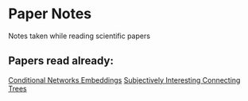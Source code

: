# Paper Notes
Notes taken while reading scientific papers

## Papers read already:
[Conditional Networks Embeddings](https://github.com/rapharomero/PaperNotes/blob/master/notes/ConditionalNetworkEmbeddings.md)
[Subjectively Interesting Connecting Trees](https://github.com/rapharomero/PaperNotes/blob/master/notes/SubjectivelyInterestingConnectingTree.md)
